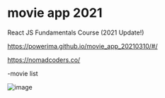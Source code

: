 # movie app 2021
React JS Fundamentals Course (2021 Update!)


https://powerima.github.io/movie_app_20210310/#/


https://nomadcoders.co/


-movie list

![image](https://user-images.githubusercontent.com/28840215/111573645-41bfff00-87ee-11eb-9a99-7fc40150c709.png)
